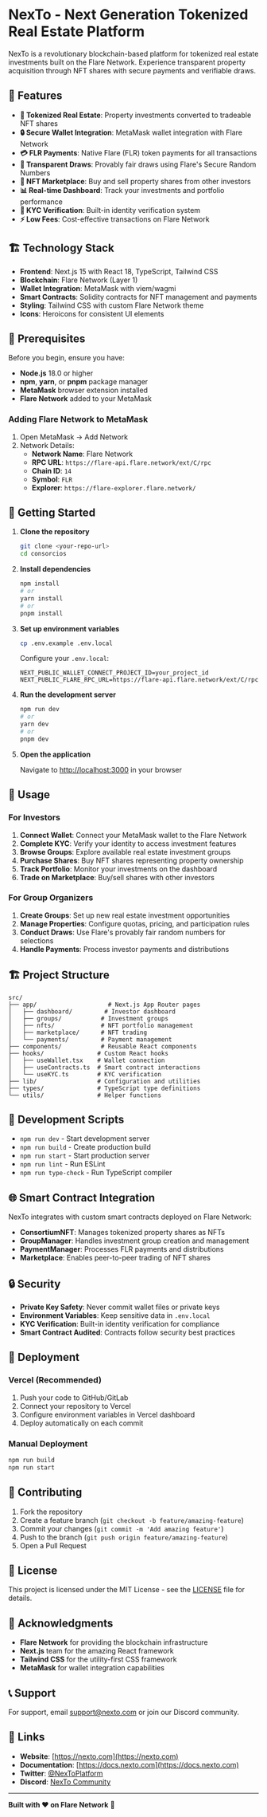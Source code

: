 # NexTo - Next Generation Tokenized Real Estate Platform

NexTo is a revolutionary blockchain-based platform for tokenized real estate investments built on the Flare Network. Experience transparent property acquisition through NFT shares with secure payments and verifiable draws.

## 🚀 Features

- **🏢 Tokenized Real Estate**: Property investments converted to tradeable NFT shares
- **🔒 Secure Wallet Integration**: MetaMask wallet integration with Flare Network
- **💳 FLR Payments**: Native Flare (FLR) token payments for all transactions  
- **🎯 Transparent Draws**: Provably fair draws using Flare's Secure Random Numbers
- **🛒 NFT Marketplace**: Buy and sell property shares from other investors
- **📊 Real-time Dashboard**: Track your investments and portfolio performance
- **🔐 KYC Verification**: Built-in identity verification system
- **⚡ Low Fees**: Cost-effective transactions on Flare Network

## 🏗️ Technology Stack

- **Frontend**: Next.js 15 with React 18, TypeScript, Tailwind CSS
- **Blockchain**: Flare Network (Layer 1)
- **Wallet Integration**: MetaMask with viem/wagmi
- **Smart Contracts**: Solidity contracts for NFT management and payments
- **Styling**: Tailwind CSS with custom Flare Network theme
- **Icons**: Heroicons for consistent UI elements

## 🔧 Prerequisites

Before you begin, ensure you have:

- **Node.js** 18.0 or higher
- **npm**, **yarn**, or **pnpm** package manager
- **MetaMask** browser extension installed
- **Flare Network** added to your MetaMask

### Adding Flare Network to MetaMask

1. Open MetaMask → Add Network
2. Network Details:
   - **Network Name**: Flare Network
   - **RPC URL**: `https://flare-api.flare.network/ext/C/rpc`
   - **Chain ID**: `14`
   - **Symbol**: `FLR`
   - **Explorer**: `https://flare-explorer.flare.network/`

## 🚀 Getting Started

1. **Clone the repository**
   ```bash
   git clone <your-repo-url>
   cd consorcios
   ```

2. **Install dependencies**
   ```bash
   npm install
   # or
   yarn install
   # or
   pnpm install
   ```

3. **Set up environment variables**
   ```bash
   cp .env.example .env.local
   ```
   
   Configure your `.env.local`:
   ```env
   NEXT_PUBLIC_WALLET_CONNECT_PROJECT_ID=your_project_id
   NEXT_PUBLIC_FLARE_RPC_URL=https://flare-api.flare.network/ext/C/rpc
   ```

4. **Run the development server**
   ```bash
   npm run dev
   # or
   yarn dev
   # or
   pnpm dev
   ```

5. **Open the application**
   
   Navigate to [http://localhost:3000](http://localhost:3000) in your browser

## 📱 Usage

### For Investors

1. **Connect Wallet**: Connect your MetaMask wallet to the Flare Network
2. **Complete KYC**: Verify your identity to access investment features
3. **Browse Groups**: Explore available real estate investment groups
4. **Purchase Shares**: Buy NFT shares representing property ownership
5. **Track Portfolio**: Monitor your investments on the dashboard
6. **Trade on Marketplace**: Buy/sell shares with other investors

### For Group Organizers

1. **Create Groups**: Set up new real estate investment opportunities  
2. **Manage Properties**: Configure quotas, pricing, and participation rules
3. **Conduct Draws**: Use Flare's provably fair random numbers for selections
4. **Handle Payments**: Process investor payments and distributions

## 🏗️ Project Structure

```
src/
├── app/                    # Next.js App Router pages
│   ├── dashboard/         # Investor dashboard
│   ├── groups/           # Investment groups
│   ├── nfts/             # NFT portfolio management
│   ├── marketplace/      # NFT trading
│   └── payments/         # Payment management
├── components/           # Reusable React components
├── hooks/               # Custom React hooks
│   ├── useWallet.tsx    # Wallet connection
│   ├── useContracts.ts  # Smart contract interactions
│   └── useKYC.ts        # KYC verification
├── lib/                 # Configuration and utilities
├── types/               # TypeScript type definitions
└── utils/               # Helper functions
```

## 🔧 Development Scripts

- `npm run dev` - Start development server
- `npm run build` - Create production build
- `npm run start` - Start production server
- `npm run lint` - Run ESLint
- `npm run type-check` - Run TypeScript compiler

## 🌐 Smart Contract Integration

NexTo integrates with custom smart contracts deployed on Flare Network:

- **ConsortiumNFT**: Manages tokenized property shares as NFTs
- **GroupManager**: Handles investment group creation and management
- **PaymentManager**: Processes FLR payments and distributions
- **Marketplace**: Enables peer-to-peer trading of NFT shares

## 🔒 Security

- **Private Key Safety**: Never commit wallet files or private keys
- **Environment Variables**: Keep sensitive data in `.env.local` 
- **KYC Verification**: Built-in identity verification for compliance
- **Smart Contract Audited**: Contracts follow security best practices

## 🚀 Deployment

### Vercel (Recommended)

1. Push your code to GitHub/GitLab
2. Connect your repository to Vercel
3. Configure environment variables in Vercel dashboard
4. Deploy automatically on each commit

### Manual Deployment

```bash
npm run build
npm run start
```

## 🤝 Contributing

1. Fork the repository
2. Create a feature branch (`git checkout -b feature/amazing-feature`)
3. Commit your changes (`git commit -m 'Add amazing feature'`)
4. Push to the branch (`git push origin feature/amazing-feature`)
5. Open a Pull Request

## 📄 License

This project is licensed under the MIT License - see the [LICENSE](LICENSE) file for details.

## 🙏 Acknowledgments

- **Flare Network** for providing the blockchain infrastructure
- **Next.js** team for the amazing React framework
- **Tailwind CSS** for the utility-first CSS framework
- **MetaMask** for wallet integration capabilities

## 📞 Support

For support, email support@nexto.com or join our Discord community.

## 🔗 Links

- **Website**: [https://nexto.com](https://nexto.com)
- **Documentation**: [https://docs.nexto.com](https://docs.nexto.com)
- **Twitter**: [@NexToPlatform](https://twitter.com/NexToPlatform)
- **Discord**: [NexTo Community](https://discord.gg/nexto)

---

**Built with ❤️ on Flare Network** 🚀